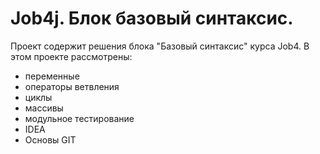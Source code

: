 # Job4j. Блок базовый синтаксис.
Проект содержит решения блока "Базовый синтаксис" курса Job4.
В этом проекте рассмотрены: 
- переменные
- операторы ветвления
- циклы
- массивы
- модульное тестирование
- IDEA
- Основы GIT